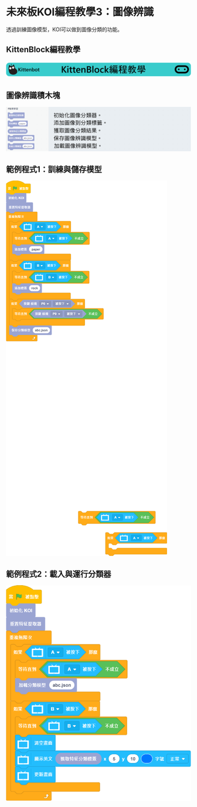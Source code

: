 # 未來板KOI編程教學3：圖像辨識

透過訓練圖像模型，KOI可以做到圖像分類的功能。

## KittenBlock編程教學

![](../../functional_module/PWmodules/images/kbbanner.png)

## 圖像辨識積木塊

![](./images/koi_classifier.png)

## 範例程式1：訓練與儲存模型

![](./images/koi_classifier_code1.png)

## 範例程式2：載入與運行分類器

![](./images/koi_classifier_code2.png)